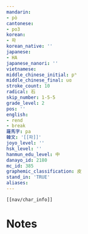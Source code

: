 ```yaml
---
mandarin:
- pò
cantonese:
- po3
korean:
- 파
korean_native: ''
japanese:
- HA
japanese_nanori: ''
vietnamese:
middle_chinese_initial: pʰ
middle_chinese_final: uɑ
stroke_count: 10
radical: 石
skip_number: 1-5-5
grade_level: 2
pos: ''
english:
- rend
- break
羅馬字: pa
韓文: '[[파]]'
joyo_level: ''
hsk_level: ''
hanmun_edu_level: 中
danayo_id: 2180
mc_id: 385
graphemic_classification: 皮
stand_in: 'TRUE'
aliases:
---
```

```meta-bind-embed
[[nav/char_info]]
```

# Notes
